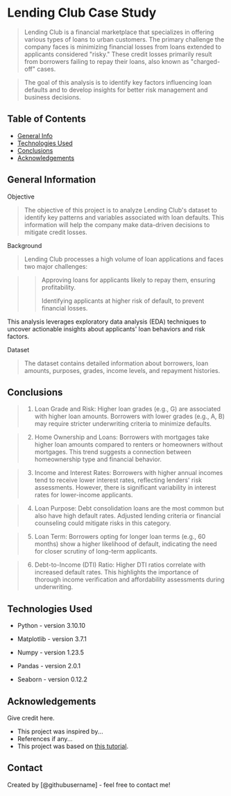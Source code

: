 # Lending Club Case Study
> Lending Club is a financial marketplace that specializes in offering various types of loans to urban customers. The primary challenge the company faces is minimizing financial losses from loans extended to applicants considered "risky." These credit losses primarily result from borrowers failing to repay their loans, also known as "charged-off" cases.

> The goal of this analysis is to identify key factors influencing loan defaults and to develop insights for better risk management and business decisions.


## Table of Contents
* [General Info](#general-information)
* [Technologies Used](#technologies-used)
* [Conclusions](#conclusions)
* [Acknowledgements](#acknowledgements)

<!-- You can include any other section that is pertinent to your problem -->

## General Information
Objective

>The objective of this project is to analyze Lending Club's dataset to identify key patterns and variables associated with loan defaults. This information will help the company make data-driven decisions to mitigate credit losses.

Background

>Lending Club processes a high volume of loan applications and faces two major challenges:

>>Approving loans for applicants likely to repay them, ensuring profitability.
>>
>>Identifying applicants at higher risk of default, to prevent financial losses.

This analysis leverages exploratory data analysis (EDA) techniques to uncover actionable insights about applicants' loan behaviors and risk factors.

Dataset

>The dataset contains detailed information about borrowers, loan amounts, purposes, grades, income levels, and repayment histories.

<!-- You don't have to answer all the questions - just the ones relevant to your project. -->

## Conclusions
>1. Loan Grade and Risk: Higher loan grades (e.g., G) are associated with higher loan amounts. Borrowers with lower grades (e.g., A, B) may require stricter underwriting criteria to minimize defaults.

>2. Home Ownership and Loans: Borrowers with mortgages take higher loan amounts compared to renters or homeowners without mortgages. This trend suggests a connection between homeownership type and financial behavior.

>3. Income and Interest Rates: Borrowers with higher annual incomes tend to receive lower interest rates, reflecting lenders' risk assessments. However, there is significant variability in interest rates for lower-income applicants.

>4. Loan Purpose: Debt consolidation loans are the most common but also have high default rates. Adjusted lending criteria or financial counseling could mitigate risks in this category.

>5. Loan Term: Borrowers opting for longer loan terms (e.g., 60 months) show a higher likelihood of default, indicating the need for closer scrutiny of long-term applicants.

>6. Debt-to-Income (DTI) Ratio: Higher DTI ratios correlate with increased default rates. This highlights the importance of thorough income verification and affordability assessments during underwriting.

<!-- You don't have to answer all the questions - just the ones relevant to your project. -->


## Technologies Used
* Python - version 3.10.10

* Matplotlib - version 3.7.1

* Numpy - version 1.23.5

* Pandas - version 2.0.1

* Seaborn - version 0.12.2

<!-- As the libraries versions keep on changing, it is recommended to mention the version of library used in this project -->

## Acknowledgements
Give credit here.
- This project was inspired by...
- References if any...
- This project was based on [this tutorial](https://www.example.com).


## Contact
Created by [@githubusername] - feel free to contact me!


<!-- Optional -->
<!-- ## License -->
<!-- This project is open source and available under the [... License](). -->

<!-- You don't have to include all sections - just the one's relevant to your project -->
